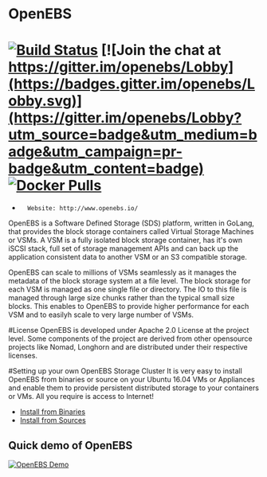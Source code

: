 # OpenEBS
[![Build Status](https://travis-ci.org/openebs/openebs.svg?branch=master)](https://travis-ci.org/openebs/openebs) [![Join the chat at https://gitter.im/openebs/Lobby](https://badges.gitter.im/openebs/Lobby.svg)](https://gitter.im/openebs/Lobby?utm_source=badge&utm_medium=badge&utm_campaign=pr-badge&utm_content=badge) [![Docker Pulls](https://img.shields.io/docker/pulls/openebs/jiva.svg?maxAge=604800)](https://hub.docker.com/r/openebs/jiva/)
=========
-       Website: http://www.openebs.io/

OpenEBS is a Software Defined Storage (SDS) platform, written in GoLang, that provides the block storage containers called Virtual Storage Machines or VSMs. A VSM is a fully isolated block storage container, has it's own iSCSI stack, full set of storage management APIs and can back up the application consistent data to another VSM or an S3 compatible storage.

OpenEBS can scale to millions of VSMs seamlessly as it manages the metadata of the block storage system at a file level. The block storage for each VSM is managed as one single file or directory. The IO to this file is managed through large size chunks rather than the typical small size blocks. This enables to OpenEBS to provide higher performance for each VSM and to easilyh scale to very large number of VSMs. 

#License
OpenEBS is developed under Apache 2.0 License at the project level. Some components of the project are derived from other opensource projects like Nomad, Longhorn and are distributed under their respective licenses. 

#Setting up your own OpenEBS Storage Cluster
It is very easy to install OpenEBS from binaries or source on your Ubuntu 16.04 VMs or Appliances and enable them to provide persistent distributed storage to your containers or VMs. All you require is access to Internet!
- [Install from Binaries](https://github.com/openebs/openebs/blob/master/docs/Installing-from-binaries.md)
- [Install from Sources](https://github.com/openebs/openebs/blob/master/docs/installing-from-source.md)


## Quick demo of OpenEBS 
[![OpenEBS Demo](https://s7.postimg.org/adw357irf/openebs_demo_png.png)](https://www.youtube.com/watch?v=jeeWIFiC5LQ)
